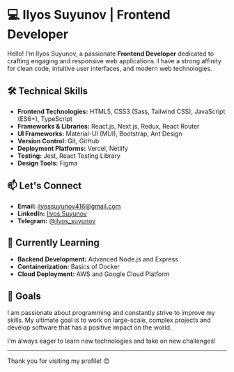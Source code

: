# 💻 Ilyos Suyunov | Frontend Developer

Hello! I'm Ilyos Suyunov, a passionate **Frontend Developer** dedicated to crafting engaging and responsive web applications. I have a strong affinity for clean code, intuitive user interfaces, and modern web technologies.

## 🛠 Technical Skills

- **Frontend Technologies:** HTML5, CSS3 (Sass, Tailwind CSS), JavaScript (ES6+), TypeScript
- **Frameworks & Libraries:** React.js, Next.js, Redux, React Router
- **UI Frameworks:** Material-UI (MUI), Bootstrap, Ant Design
- **Version Control:** Git, GitHub
- **Deployment Platforms:** Vercel, Netlify
- **Testing:** Jest, React Testing Library
- **Design Tools:** Figma

## 📫 Let's Connect

- **Email:** ilyossuyunov416@gmail.com
- **LinkedIn:** [Ilyos Suyunov](https://www.linkedin.com/in/ilyos-suyunov/)
- **Telegram:** [@ilyos_suyunov](https://t.me/ilyos_suyunov)

## 🌱 Currently Learning

- **Backend Development:** Advanced Node.js and Express
- **Containerization:** Basics of Docker
- **Cloud Deployment:** AWS and Google Cloud Platform

## 🚀 Goals

I am passionate about programming and constantly strive to improve my skills. My ultimate goal is to work on large-scale, complex projects and develop software that has a positive impact on the world.

I'm always eager to learn new technologies and take on new challenges!

---

Thank you for visiting my profile! 😊
